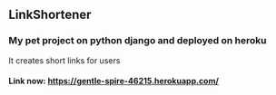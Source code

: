 ## LinkShortener

### My pet project on python django and deployed on heroku

It creates short links for users

#### Link now: https://gentle-spire-46215.herokuapp.com/

